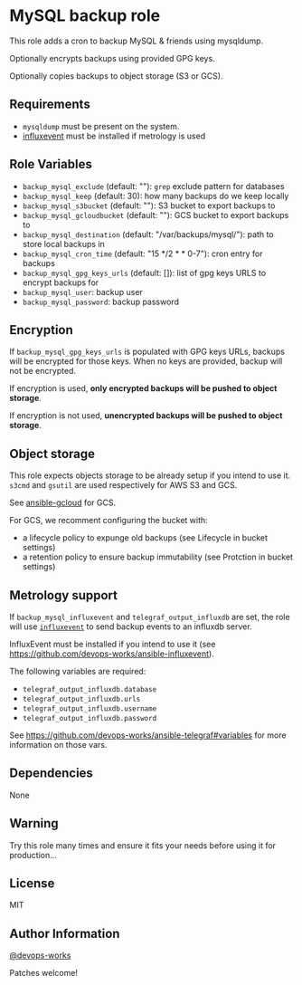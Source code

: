 # MySQL backup role

This role adds a cron to backup MySQL & friends using mysqldump.

Optionally encrypts backups using provided GPG keys.

Optionally copies backups to object storage (S3 or GCS).

## Requirements

- `mysqldump` must be present on the system.
- [influxevent](https://github.com/devops-works/ansible-influxevent) must be
  installed if metrology is used 

## Role Variables

- `backup_mysql_exclude` (default: ""): `grep` exclude pattern for databases
- `backup_mysql_keep` (default: 30): how many backups do we keep locally
- `backup_mysql_s3bucket` (default: ""): S3 bucket to export backups to
- `backup_mysql_gcloudbucket` (default: ""): GCS bucket to export backups to
- `backup_mysql_destination` (default: "/var/backups/mysql/"): path to store
  local backups in
- `backup_mysql_cron_time` (default: "15 */2 * * 0-7"): cron entry for
  backups
- `backup_mysql_gpg_keys_urls` (default: []): list of gpg keys URLS to
  encrypt backups for
- `backup_mysql_user`: backup user
- `backup_mysql_password`: backup password

## Encryption

If `backup_mysql_gpg_keys_urls` is populated with GPG keys URLs, backups will
be encrypted for those keys. When no keys are provided, backup will not be
encrypted.

If encryption is used, **only encrypted backups will be pushed to object
storage**.

If encryption is not used, **unencrypted backups will be pushed to object
storage**.

## Object storage

This role expects objects storage to be already setup if you intend to use it.
`s3cmd` and `gsutil` are used respectively for AWS S3 and GCS.

See [ansible-gcloud](https://github.com/devops-works/ansible-gcloud) for GCS.

For GCS, we recomment configuring the bucket with:

- a lifecycle policy to expunge old backups (see Lifecycle in bucket settings)
- a retention policy to ensure backup immutability (see Protction in bucket
  settings)

## Metrology support

If `backup_mysql_influxevent` and `telegraf_output_influxdb` are set, the role
will use [`influxevent`](https://gitlab.com/devopsworks/tools/influxevent) to
send backup events to an influxdb server.

InfluxEvent must be installed if you intend to use it (see
https://github.com/devops-works/ansible-influxevent).

The following variables are required:

- `telegraf_output_influxdb.database`
- `telegraf_output_influxdb.urls`
- `telegraf_output_influxdb.username`
- `telegraf_output_influxdb.password`

See https://github.com/devops-works/ansible-telegraf#variables for more
information on those vars.

## Dependencies

None

## Warning

Try this role many times and ensure it fits your needs before using it for
production...

## License

MIT

## Author Information

[@devops-works](https://github.com/devops-works)

Patches welcome!
